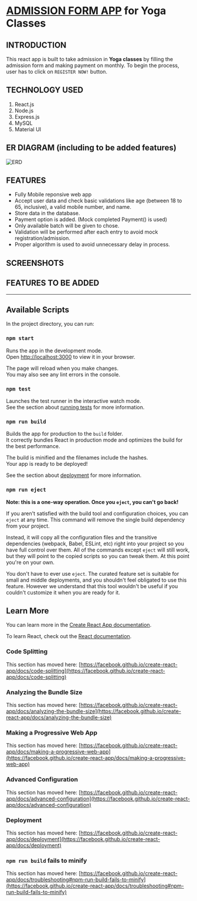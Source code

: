 

# [ADMISSION FORM APP](https://yoga-form-abhinavkg.vercel.app/) for Yoga Classes

## INTRODUCTION
This react app is built to take admission in **Yoga classes** by filling the admission form and making payment on monthly. To begin the process, user has to click on `REGISTER NOW!` button. 

## TECHNOLOGY USED
<ol>
  <li>React.js</li>
  <li>Node.js</li>
  <li>Express.js</li>
  <li>MySQL</li>
  <li>Material UI</li>
</ol>

## ER DIAGRAM (including to be added features)
![ERD](https://user-images.githubusercontent.com/84512702/207719279-7c8d80c4-94ed-4b4c-aa52-6dac2a5f0478.png)

## FEATURES
<ul>
  <li>Fully Mobile reponsive web app</li> 
  <li>Accept user data and check basic validations like age (between 18 to 65, inclusive), a valid mobile number, and name.</li>
  <li>Store data in the database.</li>
  <li>Payment option is added. (Mock completed Payment() is used)</li>
  <li>Only available batch will be given to chose.</li>
  <li>Validation will be performed after each entry to avoid mock registration/admission.</li>
  <li>Proper algorithm is used to avoid unnecessary delay in process.</li>
</ul>

## SCREENSHOTS

## FEATURES TO BE ADDED



<hr>

## Available Scripts

In the project directory, you can run:

### `npm start`

Runs the app in the development mode.\
Open [http://localhost:3000](http://localhost:3000) to view it in your browser.

The page will reload when you make changes.\
You may also see any lint errors in the console.

### `npm test`

Launches the test runner in the interactive watch mode.\
See the section about [running tests](https://facebook.github.io/create-react-app/docs/running-tests) for more information.

### `npm run build`

Builds the app for production to the `build` folder.\
It correctly bundles React in production mode and optimizes the build for the best performance.

The build is minified and the filenames include the hashes.\
Your app is ready to be deployed!

See the section about [deployment](https://facebook.github.io/create-react-app/docs/deployment) for more information.

### `npm run eject`

**Note: this is a one-way operation. Once you `eject`, you can't go back!**

If you aren't satisfied with the build tool and configuration choices, you can `eject` at any time. This command will remove the single build dependency from your project.

Instead, it will copy all the configuration files and the transitive dependencies (webpack, Babel, ESLint, etc) right into your project so you have full control over them. All of the commands except `eject` will still work, but they will point to the copied scripts so you can tweak them. At this point you're on your own.

You don't have to ever use `eject`. The curated feature set is suitable for small and middle deployments, and you shouldn't feel obligated to use this feature. However we understand that this tool wouldn't be useful if you couldn't customize it when you are ready for it.

## Learn More

You can learn more in the [Create React App documentation](https://facebook.github.io/create-react-app/docs/getting-started).

To learn React, check out the [React documentation](https://reactjs.org/).

### Code Splitting

This section has moved here: [https://facebook.github.io/create-react-app/docs/code-splitting](https://facebook.github.io/create-react-app/docs/code-splitting)

### Analyzing the Bundle Size

This section has moved here: [https://facebook.github.io/create-react-app/docs/analyzing-the-bundle-size](https://facebook.github.io/create-react-app/docs/analyzing-the-bundle-size)

### Making a Progressive Web App

This section has moved here: [https://facebook.github.io/create-react-app/docs/making-a-progressive-web-app](https://facebook.github.io/create-react-app/docs/making-a-progressive-web-app)

### Advanced Configuration

This section has moved here: [https://facebook.github.io/create-react-app/docs/advanced-configuration](https://facebook.github.io/create-react-app/docs/advanced-configuration)

### Deployment

This section has moved here: [https://facebook.github.io/create-react-app/docs/deployment](https://facebook.github.io/create-react-app/docs/deployment)

### `npm run build` fails to minify

This section has moved here: [https://facebook.github.io/create-react-app/docs/troubleshooting#npm-run-build-fails-to-minify](https://facebook.github.io/create-react-app/docs/troubleshooting#npm-run-build-fails-to-minify)
